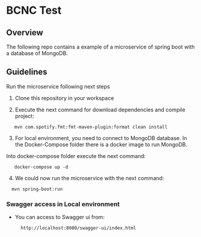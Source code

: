 # BCNC Test

## Overview
The following repo contains a example of a microservice of spring boot with a database of MongoDB.

## Guidelines
Run the microservice following next steps

1. Clone this repository in your workspace

2. Execute the next command for download dependencies and compile project:
 
 ```
    mvn com.spotify.fmt:fmt-maven-plugin:format clean install
 ```

3. For local environment, you need to connect to MongoDB database.
   In the Docker-Compose folder there is a docker image to run MongoDB.

Into docker-compose folder execute the next command:

 ```
    docker-compose up -d
 ```

4. We could now run the microservice with the next command:

 ```
   mvn spring-boot:run
 ```

### Swagger access in Local environment

- You can access to Swagger ui from:

   ```
     http://localhost:8080/swagger-ui/index.html
   ```